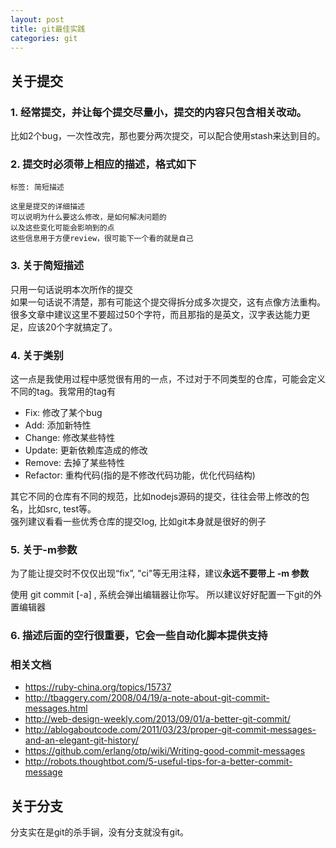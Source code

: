 ```yaml
---
layout: post
title: git最佳实践
categories: git
---
```


## 关于提交

### 1. 经常提交，并让每个提交尽量小，提交的内容只包含**相关**改动。

  比如2个bug，一次性改完，那也要分两次提交，可以配合使用stash来达到目的。

### 2. 提交时**必须**带上相应的描述，格式如下

```
标签: 简短描述

这里是提交的详细描述
可以说明为什么要这么修改，是如何解决问题的
以及这些变化可能会影响到的点
这些信息用于方便review，很可能下一个看的就是自己

```

### 3. 关于简短描述
  只用一句话说明本次所作的提交  
  如果一句话说不清楚，那有可能这个提交得拆分成多次提交，这有点像方法重构。  
  很多文章中建议这里不要超过50个字符，而且那指的是英文，汉字表达能力更足，应该20个字就搞定了。  


### 4. 关于类别
这一点是我使用过程中感觉很有用的一点，不过对于不同类型的仓库，可能会定义不同的tag。我常用的tag有

* Fix: 修改了某个bug
* Add: 添加新特性
* Change: 修改某些特性
* Update: 更新依赖库造成的修改
* Remove: 去掉了某些特性
* Refactor: 重构代码(指的是不修改代码功能，优化代码结构)

其它不同的仓库有不同的规范，比如nodejs源码的提交，往往会带上修改的包名，比如src, test等。  
强列建议看看一些优秀仓库的提交log, 比如git本身就是很好的例子


### 5. 关于-m参数
  为了能让提交时不仅仅出现“fix”, "ci"等无用注释，建议**永远不要带上 -m 参数**

  使用 git commit [-a] <enter>, 系统会弹出编辑器让你写。 所以建议好好配置一下git的外置编辑器

### 6. 描述后面的空行很重要，它会一些自动化脚本提供支持


### 相关文档

- https://ruby-china.org/topics/15737
- http://tbaggery.com/2008/04/19/a-note-about-git-commit-messages.html
- http://web-design-weekly.com/2013/09/01/a-better-git-commit/
- http://ablogaboutcode.com/2011/03/23/proper-git-commit-messages-and-an-elegant-git-history/
- https://github.com/erlang/otp/wiki/Writing-good-commit-messages
- http://robots.thoughtbot.com/5-useful-tips-for-a-better-commit-message


## 关于分支

分支实在是git的杀手锏，没有分支就没有git。

